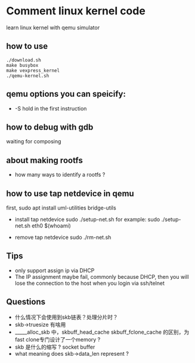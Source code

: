 # Comment linux kernel code
learn linux kernel with qemu simulator

## how to use
```
./download.sh
make busybox
make vexpress_kernel
./qemu-kernel.sh
```
## qemu options you can speicify:
* -S hold in the first instruction

## how to debug with gdb
waiting for composing

## about making rootfs
* how many ways to identify a rootfs ?

## how to use tap netdevice in qemu
first, sudo apt install uml-utilities bridge-utils

* install tap netdevice 
sudo ./setup-net.sh <netdevice> <username>
for example:
sudo ./setup-net.sh eth0 $(whoami)

* remove tap netdevice
sudo ./rm-net.sh

## Tips
* only support assign ip via DHCP
* The IP assignment maybe fail, commonly because DHCP, then you will lose the connection to the host when you login via ssh/telnet

## Questions
* 什么情况下会使用到skb链表？处理分片时？
* skb-\>truesize 有啥用
* _____alloc_skb 中，skbuff_head_cache skbuff_fclone_cache 的区别，为fast clone专门设计了一个memory ?
* skb 是什么的缩写 ? socket buffer
* what meaning does skb->data_len represent ?

